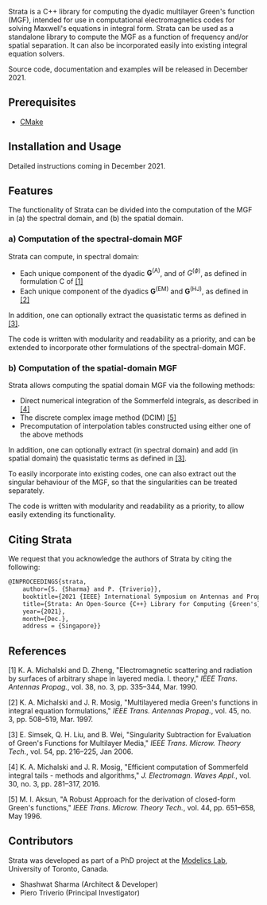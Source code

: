 Strata is a C++ library for computing the dyadic multilayer Green's function (MGF), intended for use in computational electromagnetics codes for solving Maxwell's equations in integral form.
Strata can be used as a standalone library to compute the MGF as a function of frequency and/or spatial separation.
It can also be incorporated easily into existing integral equation solvers.

Source code, documentation and examples will be released in December 2021.

## Prerequisites

* [CMake](https://cmake.org/)

## Installation and Usage

Detailed instructions coming in December 2021.

## Features

The functionality of Strata can be divided into the computation of the MGF in (a) the spectral domain, and (b) the spatial domain.

### a) Computation of the spectral-domain MGF

Strata can compute, in spectral domain:

* Each unique component of the dyadic $`\mathbf{G}^{(\mathrm{A})}`$, and of $`{G}^{(\phi)}`$, as defined in formulation C of [[1]](#mgf01)
* Each unique component of the dyadics $`\mathbf{G}^{(\mathrm{EM})}`$ and $`\mathbf{G}^{(\mathrm{HJ})}`$, as defined in [[2]](#mgf02)

In addition, one can optionally extract the quasistatic terms as defined in [[3]](#qse01).

The code is written with modularity and readability as a priority, and can be extended to incorporate other formulations of the spectral-domain MGF.

### b) Computation of the spatial-domain MGF

Strata allows computing the spatial domain MGF via the following methods:

* Direct numerical integration of the Sommerfeld integrals, as described in [[4]](#mgf03)
* The discrete complex image method (DCIM) [[5]](#dcim01)
* Precomputation of interpolation tables constructed using either one of the above methods

In addition, one can optionally extract (in spectral domain) and add (in spatial domain) the quasistatic terms as defined in [[3]](#qse01).

To easily incorporate into existing codes, one can also extract out the singular behaviour of the MGF, so that the singularities can be treated separately.

The code is written with modularity and readability as a priority, to allow easily extending its functionality.

## Citing Strata

We request that you acknowledge the authors of Strata by citing the following:

```latex
@INPROCEEDINGS{strata,
	author={S. {Sharma} and P. {Triverio}},
	booktitle={2021 {IEEE} International Symposium on Antennas and Propagation and {USNC-URSI} Radio Science Meeting},
	title={Strata: An Open-Source {C++} Library for Computing {Green's} Functions for Layered Media},
	year={2021},
	month={Dec.},
	address = {Singapore}}
```

## References

<a name="mgf01"></a>[1] K. A. Michalski and D. Zheng, "Electromagnetic scattering and radiation by surfaces of arbitrary shape in layered media. I. theory," *IEEE Trans. Antennas Propag.*, vol. 38, no. 3, pp. 335–344, Mar. 1990.

<a name="mgf02"></a>[2] K. A. Michalski and J. R. Mosig, "Multilayered media Green's functions in integral equation formulations," *IEEE Trans. Antennas Propag.*, vol. 45, no. 3, pp. 508–519, Mar. 1997.

<a name="qse01"></a>[3] E. Simsek, Q. H. Liu, and B. Wei, "Singularity Subtraction for Evaluation of Green's Functions for Multilayer Media," *IEEE Trans. Microw. Theory Tech.*, vol. 54, pp. 216–225, Jan 2006.

<a name="mgf03"></a>[4] K. A. Michalski and J. R. Mosig, "Efficient computation of Sommerfeld integral tails - methods and algorithms," *J. Electromagn. Waves Appl.*, vol. 30, no. 3, pp. 281–317, 2016.

<a name="dcim01"></a>[5] M. I. Aksun, "A Robust Approach for the derivation of closed-form Green's functions," *IEEE Trans. Microw. Theory Tech.*, vol. 44, pp. 651–658, May 1996.

## Contributors

Strata was developed as part of a PhD project at the [Modelics Lab](http://modelics.org/), University of Toronto, Canada.

* Shashwat Sharma (Architect & Developer)
* Piero Triverio (Principal Investigator)

